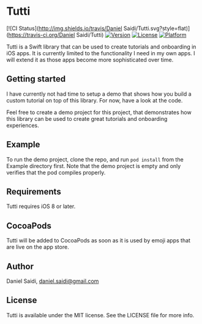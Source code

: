 # Tutti

[![CI Status](http://img.shields.io/travis/Daniel Saidi/Tutti.svg?style=flat)](https://travis-ci.org/Daniel Saidi/Tutti)
[![Version](https://img.shields.io/cocoapods/v/Tutti.svg?style=flat)](http://cocoapods.org/pods/Tutti)
[![License](https://img.shields.io/cocoapods/l/Tutti.svg?style=flat)](http://cocoapods.org/pods/Tutti)
[![Platform](https://img.shields.io/cocoapods/p/Tutti.svg?style=flat)](http://cocoapods.org/pods/Tutti)


Tutti is a Swift library that can be used to create tutorials and onboarding in
iOS apps. It is currently limited to the functionality I need in my own apps. I
will extend it as those apps become more sophisticated over time.



## Getting started

I have currently not had time to setup a demo that shows how you build a custom
tutorial on top of this library. For now, have a look at the code.

Feel free to create a demo project for this project, that demonstrates how this
library can be used to create great tutorials and onboarding experiences.



## Example

To run the demo project, clone the repo, and run `pod install` from the Example
directory first. Note that the demo project is empty and only verifies that the
pod compiles properly.



## Requirements

Tutti requires iOS 8 or later.



## CocoaPods

Tutti will be added to CocoaPods as soon as it is used by emoji apps that
are live on the app store.



## Author

Daniel Saidi, daniel.saidi@gmail.com



## License

Tutti is available under the MIT license. See the LICENSE file for more info.
